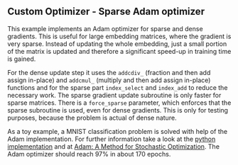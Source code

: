 ## Custom Optimizer - Sparse Adam optimizer

This example implements an Adam optimizer for sparse and dense gradients. This
is useful for large embedding matrices, where the gradient is very sparse.
Instead of updating the whole embedding, just a small portion of the matrix is
updated and therefore a significant speed-up in training time is gained. 

For the dense update step it uses the `addcdiv_` (fraction and then add assign
in-place) and `addcmul_` (multiply and then add assign in-place) functions and
for the sparse part `index_select` and `index_add` to reduce the necessary
work. The sparse gradient update subroutine is only faster for sparse matrices.
There is a `force_sparse` parameter, which enforces that the sparse subroutine
is used, even for dense gradients. This is only for testing purposes, because
the problem is actual of dense nature.

As a toy example, a MNIST classification problem is solved with help of the
Adam implementation. For further information take a look at the [python
implementation](https://github.com/pytorch/pytorch/blob/master/torch/optim/sparse_adam.py)
and at [Adam: A Method for Stochastic
Optimization](https://arxiv.org/abs/1412.6980). The Adam optimizer should reach
97% in about 170 epochs.
